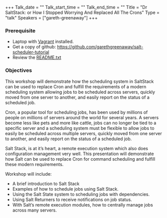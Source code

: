 +++
Talk_date = ""
Talk_start_time = ""
Talk_end_time = ""
Title = "Dr SaltStack: or How I Stopped Worrying And Replaced All The Crons"
Type = "talk"
Speakers = ["gareth-greenaway"]
+++

### Prerequisite

* Laptop with [Vagrant](https://www.vagrantup.com/) installed.
* Get a copy of github: https://github.com/garethgreenaway/salt-scheduler-tutorial
* Review the [README.txt](https://github.com/garethgreenaway/salt-scheduler-tutorial/blob/master/README.txt)

### Objectives

This workshop will demonstrate how the scheduling system in SaltStack can be used to replace Cron and fulfill the requirements of a modern scheduling system allowing jobs to be scheduled across servers, quickly moved from one server to another, and easily report on the status of a scheduled job.

Cron, a popular tool for scheduling jobs, has been used by millions of people on millions of servers around the world for several years. A servers become less like pets and more like cattle, jobs can no longer be tied to a specific server and a scheduling system must be flexible to allow jobs to easily be scheduled across multiple servers, quickly moved from one server to another, and easily report on the status of a scheduled job.

Salt Stack, is at it’s heart, a remote execution system which also does configuration management very well. This presentation will demonstrate how Salt can be used to replace Cron for command scheduling and fulfill these modern requirements.

Workshop will include:

* A brief introduction to Salt Stack
* Examples of how to schedule jobs using Salt Stack.
* Using the Salt State system to scheduling jobs with dependencies.
* Using Salt Returners to receive notifications on job status.
* With Salt’s remote execution modules, how to centrally manage jobs across many servers.
